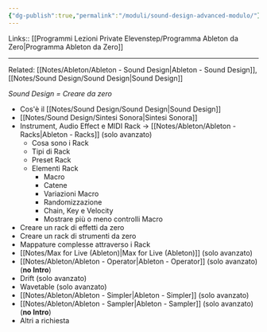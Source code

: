 ```yaml
---
{"dg-publish":true,"permalink":"/moduli/sound-design-advanced-modulo/"}
---
```


Links:: [[Programmi Lezioni Private Elevenstep/Programma Ableton da Zero\|Programma Ableton da Zero]]

---

Related: [[Notes/Ableton/Ableton - Sound Design\|Ableton - Sound Design]], [[Notes/Sound Design/Sound Design\|Sound Design]]

_Sound Design = Creare da zero_

- Cos'è il [[Notes/Sound Design/Sound Design\|Sound Design]]
- [[Notes/Sound Design/Sintesi Sonora\|Sintesi Sonora]]
- Instrument, Audio Effect e MIDI Rack → [[Notes/Ableton/Ableton - Racks\|Ableton - Racks]] (solo avanzato)
	- Cosa sono i Rack
	- Tipi di Rack
	- Preset Rack
	- Elementi Rack
		- Macro
		- Catene
		- Variazioni Macro
		- Randomizzazione
		- Chain, Key e Velocity
		- Mostrare più o meno controlli Macro
- Creare un rack di effetti da zero
- Creare un rack di strumenti da zero
- Mappature complesse attraverso i Rack
- [[Notes/Max for Live (Ableton)\|Max for Live (Ableton)]] (solo avanzato)
- [[Notes/Ableton/Ableton - Operator\|Ableton - Operator]] (solo avanzato) (**no Intro**)
- Drift (solo avanzato)
- Wavetable (solo avanzato)
- [[Notes/Ableton/Ableton - Simpler\|Ableton - Simpler]] (solo avanzato)
- [[Notes/Ableton/Ableton - Sampler\|Ableton - Sampler]] (solo avanzato) (**no Intro**)
- Altri a richiesta

